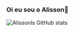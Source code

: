 ### Oi eu sou o Alisson👋

![Alissonls GitHub stats](https://github-readme-stats.vercel.app/api?username=alissonls&show_icons=true&theme=tokyonight)
<!--
**Alissonls/Alissonls** is a ✨ _special_ ✨ repository because its `README.md` (this file) appears on your GitHub profile.

Here are some ideas to get you started:

- 🔭 I’m currently working on ...
- 🌱 I’m currently learning ...
- 👯 I’m looking to collaborate on ...
- 🤔 I’m looking for help with ...
- 💬 Ask me about ...
- 📫 How to reach me: ...
- 😄 Pronouns: ...
- ⚡ Fun fact: ...
-->
